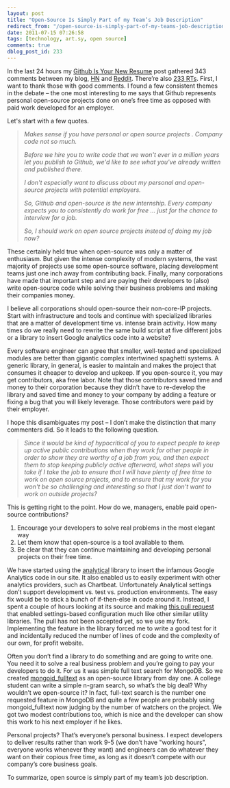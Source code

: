 ```yaml
---
layout: post
title: "Open-Source Is Simply Part of my Team’s Job Description"
redirect_from: "/open-source-is-simply-part-of-my-teams-job-description/"
date: 2011-07-15 07:26:58
tags: [technology, art.sy, open source]
comments: true
dblog_post_id: 233
---
```

In the last 24 hours my [Github Is Your New Resume](/github-is-your-new-resume) post gathered 343 comments between my blog, [HN](http://news.ycombinator.com/item?id=2763182) and [Reddit](http://www.reddit.com/r/programming/comments/ipo90/github_is_your_new_resume/). There’re also [233 RTs](http://twitter.com/search?q=http%3A%2F%2Fcode.dblock.org%2FShowPost.aspx%3Fid%3D232). First, I want to thank those with good comments. I found a few consistent themes in the debate – the one most interesting to me says that Github represents personal open-source projects done on one’s free time as opposed with paid work developed for an employer.

Let's start with a few quotes.

> _Makes sense if you have personal or open source projects . Company code not so much._
>
> _Before we hire you to write code that we won't ever in a million years let you publish to Github, we'd like to see what you've already written and published there._
>
> _I don't especially want to discuss about my personal and open-source projects with potential employers._
>
> _So, Github and open-source is the new internship. Every company expects you to consistently do work for free ... just for the chance to interview for a job._
>
> _So, I should work on open source projects instead of doing my job now?_

These certainly held true when open-source was only a matter of enthusiasm. But given the intense complexity of modern systems, the vast majority of projects use some open-source software, placing development teams just one inch away from contributing back. Finally, many corporations have made that important step and are paying their developers to (also) write open-source code while solving their business problems and making their companies money.

I believe all corporations should open-source their non-core-IP projects. Start with infrastructure and tools and continue with specialized libraries that are a matter of development time vs. intense brain activity. How many times do we really need to rewrite the same build script at five different jobs or a library to insert Google analytics code into a website?

Every software engineer can agree that smaller, well-tested and specialized modules are better than gigantic complex intertwined spaghetti systems. A generic library, in general, is easier to maintain and makes the project that consumes it cheaper to develop and upkeep. If you open-source it, you may get contributors, aka free labor. Note that those contributors saved time and money to their corporation because they didn’t have to re-develop the library and saved time and money to your company by adding a feature or fixing a bug that you will likely leverage. Those contributors were paid by their employer.

I hope this disambiguates my post – I don’t make the distinction that many commenters did. So it leads to the following question.

> _Since it would be kind of hypocritical of you to expect people to keep up active public contributions when they work for other people in order to show they are worthy of a job from you, and then expect them to stop keeping publicly active afterward, what steps will you take if I take the job to ensure that I will have plenty of free time to work on open source projects, and to ensure that my work for you won't be so challenging and interesting so that I just don't want to work on outside projects?_

This is getting right to the point. How do we, managers, enable paid open-source contributions?

1. Encourage your developers to solve real problems in the most elegant way
2. Let them know that open-source is a tool available to them.
3. Be clear that they can continue maintaining and developing personal projects on their free time.

We have started using the [analytical](https://github.com/jkrall/analytical) library to insert the infamous Google Analytics code in our site. It also enabled us to easily experiment with other analytics providers, such as Chartbeat. Unfortunately Analytical settings don’t support development vs. test vs. production environments. The easy fix would be to stick a bunch of if-then-else in code around it. Instead, I spent a couple of hours looking at its source and making [this pull request](https://github.com/jkrall/analytical/pull/17) that enabled settings-based configuration much like other similar utility libraries. The pull has not been accepted yet, so we use my fork. Implementing the feature in the library forced me to write a good test for it and incidentally reduced the number of lines of code and the complexity of our own, for profit website.

Often you don’t find a library to do something and are going to write one. You need it to solve a real business problem and you’re going to pay your developers to do it. For us it was simple full text search for MongoDB. So we created [mongoid_fulltext](https://github.com/artsy/mongoid_fulltext) as an open-source library from day one. A college student can write a simple n-gram search, so what’s the big deal? Why wouldn’t we open-source it? In fact, full-text search is the number one requested feature in MongoDB and quite a few people are probably using mongoid_fulltext now judging by the number of watchers on the project. We got two modest contributions too, which is nice and the developer can show this work to his next employer if he likes.

Personal projects? That’s everyone’s personal business. I expect developers to deliver results rather than work 9-5 (we don’t have "working hours", everyone works whenever they want) and engineers can do whatever they want on their copious free time, as long as it doesn’t compete with our company’s core business goals.

To summarize, open source is simply part of my team’s job description.
